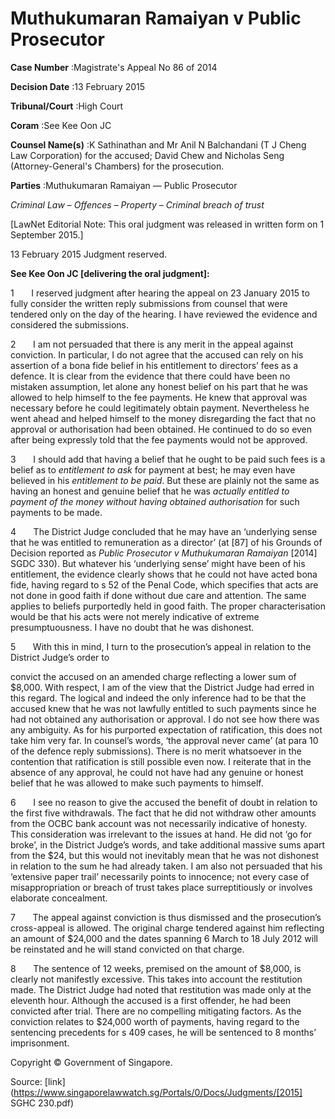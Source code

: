 # Muthukumaran Ramaiyan v Public Prosecutor 



**Case Number** :Magistrate's Appeal No 86 of 2014 

**Decision Date** :13 February 2015 

**Tribunal/Court** :High Court 

**Coram** :See Kee Oon JC 

**Counsel Name(s)** :K Sathinathan and Mr Anil N Balchandani (T J Cheng Law Corporation) for the accused; David Chew and Nicholas Seng (Attorney-General's Chambers) for the prosecution. 

**Parties** :Muthukumaran Ramaiyan — Public Prosecutor 

_Criminal Law_ – _Offences_ – _Property_ – _Criminal breach of trust_ 

[LawNet Editorial Note: This oral judgment was released in written form on 1 September 2015.] 

13 February 2015 Judgment reserved. 

**See Kee Oon JC [delivering the oral judgment]:** 

1       I reserved judgment after hearing the appeal on 23 January 2015 to fully consider the written reply submissions from counsel that were tendered only on the day of the hearing. I have reviewed the evidence and considered the submissions. 

2       I am not persuaded that there is any merit in the appeal against conviction. In particular, I do not agree that the accused can rely on his assertion of a bona fide belief in his entitlement to directors’ fees as a defence. It is clear from the evidence that there could have been no mistaken assumption, let alone any honest belief on his part that he was allowed to help himself to the fee payments. He knew that approval was necessary before he could legitimately obtain payment. Nevertheless he went ahead and helped himself to the money disregarding the fact that no approval or authorisation had been obtained. He continued to do so even after being expressly told that the fee payments would not be approved. 

3       I should add that having a belief that he ought to be paid such fees is a belief as to _entitlement to ask_ for payment at best; he may even have believed in his _entitlement to be paid_. But these are plainly not the same as having an honest and genuine belief that he was _actually entitled to payment of the money without having obtained authorisation_ for such payments to be made. 

4       The District Judge concluded that he may have an ‘underlying sense that he was entitled to remuneration as a director’ (at [87] of his Grounds of Decision reported as _Public Prosecutor v Muthukumaran Ramaiyan_ <span class="citation">[2014] SGDC 330</span>). But whatever his ‘underlying sense’ might have been of his entitlement, the evidence clearly shows that he could not have acted bona fide, having regard to s 52 of the Penal Code, which specifies that acts are not done in good faith if done without due care and attention. The same applies to beliefs purportedly held in good faith. The proper characterisation would be that his acts were not merely indicative of extreme presumptuousness. I have no doubt that he was dishonest. 

5       With this in mind, I turn to the prosecution’s appeal in relation to the District Judge’s order to 


convict the accused on an amended charge reflecting a lower sum of $8,000. With respect, I am of the view that the District Judge had erred in this regard. The logical and indeed the only inference had to be that the accused knew that he was not lawfully entitled to such payments since he had not obtained any authorisation or approval. I do not see how there was any ambiguity. As for his purported expectation of ratification, this does not take him very far. In counsel’s words, ‘the approval never came’ (at para 10 of the defence reply submissions). There is no merit whatsoever in the contention that ratification is still possible even now. I reiterate that in the absence of any approval, he could not have had any genuine or honest belief that he was allowed to make such payments to himself. 

6       I see no reason to give the accused the benefit of doubt in relation to the first five withdrawals. The fact that he did not withdraw other amounts from the OCBC bank account was not necessarily indicative of honesty. This consideration was irrelevant to the issues at hand. He did not ‘go for broke’, in the District Judge’s words, and take additional massive sums apart from the $24, but this would not inevitably mean that he was not dishonest in relation to the sum he had already taken. I am also not persuaded that his ‘extensive paper trail’ necessarily points to innocence; not every case of misappropriation or breach of trust takes place surreptitiously or involves elaborate concealment. 

7       The appeal against conviction is thus dismissed and the prosecution’s cross-appeal is allowed. The original charge tendered against him reflecting an amount of $24,000 and the dates spanning 6 March to 18 July 2012 will be reinstated and he will stand convicted on that charge. 

8       The sentence of 12 weeks, premised on the amount of $8,000, is clearly not manifestly excessive. This takes into account the restitution made. The District Judge had noted that restitution was made only at the eleventh hour. Although the accused is a first offender, he had been convicted after trial. There are no compelling mitigating factors. As the conviction relates to $24,000 worth of payments, having regard to the sentencing precedents for s 409 cases, he will be sentenced to 8 months’ imprisonment. 

 Copyright © Government of Singapore. 


Source: [link](https://www.singaporelawwatch.sg/Portals/0/Docs/Judgments/[2015] SGHC 230.pdf)
